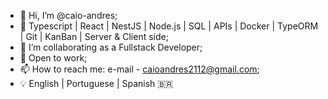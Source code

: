 - 👋 Hi, I’m @caio-andres;
- 🌱 Typescript | React | NestJS | Node.js | SQL | APIs | Docker | TypeORM | Git | KanBan | Server & Client side;
- 💞️ I’m collaborating as a Fullstack Developer;
- 👀 Open to work;
- 📫 How to reach me: e-mail - caioandres2112@gmail.com;
- 💡 English | Portuguese | Spanish
🇧🇷
